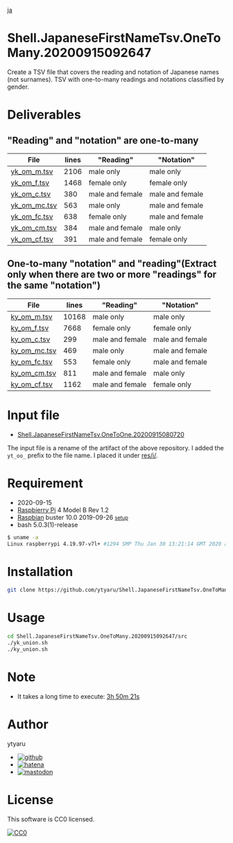 [ja](./README.ja.md)

# Shell.JapaneseFirstNameTsv.OneToMany.20200915092647

Create a TSV file that covers the reading and notation of Japanese names (not surnames). TSV with one-to-many readings and notations classified by gender.

# Deliverables

## "Reading" and "notation" are one-to-many

File|lines|"Reading"|"Notation"
----|-----|---------|----------
[yk_om_m.tsv][]|2106|male only|male only
[yk_om_f.tsv][]|1468|female only|female only
[yk_om_c.tsv][]|380|male and female|male and female
[yk_om_mc.tsv][]|563|male only|male and female
[yk_om_fc.tsv][]|638|female only|male and female
[yk_om_cm.tsv][]|384|male and female|male only
[yk_om_cf.tsv][]|391|male and female|female only

[yk_om_m.tsv]:https://raw.githubusercontent.com/ytyaru/Shell.JapaneseFirstNameTsv.OneToMany.20200915092647/master/res/o/yk_om_m.tsv
[yk_om_f.tsv]:https://raw.githubusercontent.com/ytyaru/Shell.JapaneseFirstNameTsv.OneToMany.20200915092647/master/res/o/yk_om_f.tsv
[yk_om_c.tsv]:https://raw.githubusercontent.com/ytyaru/Shell.JapaneseFirstNameTsv.OneToMany.20200915092647/master/res/o/yk_om_c.tsv
[yk_om_mc.tsv]:https://raw.githubusercontent.com/ytyaru/Shell.JapaneseFirstNameTsv.OneToMany.20200915092647/master/res/o/yk_om_mc.tsv
[yk_om_fc.tsv]:https://raw.githubusercontent.com/ytyaru/Shell.JapaneseFirstNameTsv.OneToMany.20200915092647/master/res/o/yk_om_fc.tsv
[yk_om_cm.tsv]:https://raw.githubusercontent.com/ytyaru/Shell.JapaneseFirstNameTsv.OneToMany.20200915092647/master/res/o/yk_om_cm.tsv
[yk_om_cf.tsv]:https://raw.githubusercontent.com/ytyaru/Shell.JapaneseFirstNameTsv.OneToMany.20200915092647/master/res/o/yk_om_cf.tsv

## One-to-many "notation" and "reading"(Extract only when there are two or more "readings" for the same "notation")

File|lines|"Reading"|"Notation"
----|-----|---------|----------
[ky_om_m.tsv][]|10168|male only|male only
[ky_om_f.tsv][]|7668|female only|female only
[ky_om_c.tsv][]|299|male and female|male and female
[ky_om_mc.tsv][]|469|male only|male and female
[ky_om_fc.tsv][]|553|female only|male and female
[ky_om_cm.tsv][]|811|male and female|male only
[ky_om_cf.tsv][]|1162|male and female|female only

[ky_om_m.tsv]:https://raw.githubusercontent.com/ytyaru/Shell.JapaneseFirstNameTsv.OneToMany.20200915092647/master/res/o/ky_om_m.tsv
[ky_om_f.tsv]:https://raw.githubusercontent.com/ytyaru/Shell.JapaneseFirstNameTsv.OneToMany.20200915092647/master/res/o/ky_om_f.tsv
[ky_om_c.tsv]:https://raw.githubusercontent.com/ytyaru/Shell.JapaneseFirstNameTsv.OneToMany.20200915092647/master/res/o/ky_om_c.tsv
[ky_om_mc.tsv]:https://raw.githubusercontent.com/ytyaru/Shell.JapaneseFirstNameTsv.OneToMany.20200915092647/master/res/o/ky_om_mc.tsv
[ky_om_fc.tsv]:https://raw.githubusercontent.com/ytyaru/Shell.JapaneseFirstNameTsv.OneToMany.20200915092647/master/res/o/ky_om_fc.tsv
[ky_om_cm.tsv]:https://raw.githubusercontent.com/ytyaru/Shell.JapaneseFirstNameTsv.OneToMany.20200915092647/master/res/o/ky_om_cm.tsv
[ky_om_cf.tsv]:https://raw.githubusercontent.com/ytyaru/Shell.JapaneseFirstNameTsv.OneToMany.20200915092647/master/res/o/ky_om_cf.tsv

# Input file

* [Shell.JapaneseFirstNameTsv.OneToOne.20200915080720](https://github.com/ytyaru/Shell.JapaneseFirstNameTsv.OneToOne.20200915080720)

The input file is a rename of the artifact of the above repository. I added the `yt_oo_` prefix to the file name. I placed it under [res/i/](https://github.com/ytyaru/Shell.JapaneseFirstNameTsv.OneToMany.20200915092647/tree/master/res/i/).

# Requirement

* <time datetime="2020-09-15T09:26:35+0900">2020-09-15</time>
* [Raspbierry Pi](https://ja.wikipedia.org/wiki/Raspberry_Pi) 4 Model B Rev 1.2
* [Raspbian](https://ja.wikipedia.org/wiki/Raspbian) buster 10.0 2019-09-26 <small>[setup](http://ytyaru.hatenablog.com/entry/2019/12/25/222222)</small>
* bash 5.0.3(1)-release

```sh
$ uname -a
Linux raspberrypi 4.19.97-v7l+ #1294 SMP Thu Jan 30 13:21:14 GMT 2020 armv7l GNU/Linux
```

# Installation

```sh
git clone https://github.com/ytyaru/Shell.JapaneseFirstNameTsv.OneToMany.20200915092647
```

# Usage

```sh
cd Shell.JapaneseFirstNameTsv.OneToMany.20200915092647/src
./yk_union.sh
./ky_union.sh
```

# Note

* It takes a long time to execute: [3h 50m 21s](https://github.com/ytyaru/Shell.JapaneseFirstNameTsv.OneToOne.20200915080720/blob/master/src/note.md)

# Author

ytyaru

* [![github](http://www.google.com/s2/favicons?domain=github.com)](https://github.com/ytyaru "github")
* [![hatena](http://www.google.com/s2/favicons?domain=www.hatena.ne.jp)](http://ytyaru.hatenablog.com/ytyaru "hatena")
* [![mastodon](http://www.google.com/s2/favicons?domain=mstdn.jp)](https://mstdn.jp/web/accounts/233143 "mastdon")

# License

This software is CC0 licensed.

[![CC0](http://i.creativecommons.org/p/zero/1.0/88x31.png "CC0")](http://creativecommons.org/publicdomain/zero/1.0/deed.en)

